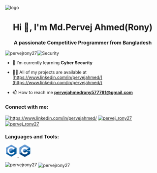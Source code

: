 ![logo](https://github.com/pervejrony27/pervejrony27/blob/main/Black%20Orange%20Bold%20Photography%20Channel%20Youtube%20Banner.png)
<h1 align="center">Hi 👋, I'm Md.Pervej Ahmed(Rony)</h1>
<h3 align="center">A passionate Competitive Programmer from Bangladesh</h3>

<img align="right" alt="Security" width="400" src="https://kepsure.com/wp-content/uploads/2022/05/alarm-gif.gif">

<p align="left"> <img src="https://komarev.com/ghpvc/?username=pervejrony27&label=Profile%20views&color=0e75b6&style=flat" alt="pervejrony27" /> </p>

- 🌱 I’m currently learning **Cyber Security**

- 👨‍💻 All of my projects are available at [https://www.linkedin.com/in/pervejahmed/](https://www.linkedin.com/in/pervejahmed/)

- 📫 How to reach me **pervejahmedrony577781@gmail.com**

<h3 align="left">Connect with me:</h3>
<p align="left">
<a href="https://linkedin.com/in/https://www.linkedin.com/in/pervejahmed/" target="blank"><img align="center" src="https://raw.githubusercontent.com/rahuldkjain/github-profile-readme-generator/master/src/images/icons/Social/linked-in-alt.svg" alt="https://www.linkedin.com/in/pervejahmed/" height="30" width="40" /></a>
<a href="https://www.codechef.com/users/pervej_rony27" target="blank"><img align="center" src="https://cdn.jsdelivr.net/npm/simple-icons@3.1.0/icons/codechef.svg" alt="pervej_rony27" height="30" width="40" /></a>
<a href="https://codeforces.com/profile/pervej_rony27" target="blank"><img align="center" src="https://raw.githubusercontent.com/rahuldkjain/github-profile-readme-generator/master/src/images/icons/Social/codeforces.svg" alt="pervej_rony27" height="30" width="40" /></a>
</p>

<h3 align="left">Languages and Tools:</h3>
<p align="left"> <a href="https://www.cprogramming.com/" target="_blank" rel="noreferrer"> <img src="https://raw.githubusercontent.com/devicons/devicon/master/icons/c/c-original.svg" alt="c" width="40" height="40"/> </a> <a href="https://www.w3schools.com/cpp/" target="_blank" rel="noreferrer"> <img src="https://raw.githubusercontent.com/devicons/devicon/master/icons/cplusplus/cplusplus-original.svg" alt="cplusplus" width="40" height="40"/> </a> </p>

<p><img align="left" src="https://github-readme-stats.vercel.app/api/top-langs?username=pervejrony27&show_icons=true&locale=en&layout=compact" alt="pervejrony27" /></p>

<p>&nbsp;<img align="center" src="https://github-readme-stats.vercel.app/api?username=pervejrony27&show_icons=true&locale=en" alt="pervejrony27" /></p>
